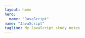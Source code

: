 ```yaml
---
layout: home
hero:
  name: "JavaScript"
name: "JavaScript"
tagline: My JavaScript study notes
---
```


<Context />

